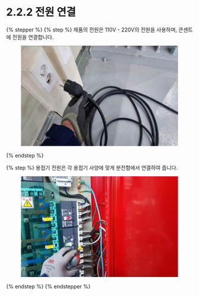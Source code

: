# 2.2.2 전원 연결

{% stepper %}
{% step %}
제품의 전원은 110V - 220V의 전원을 사용하며, 콘센트에 전원을 연결합니다.

<figure><img src="../../../jws/chapter2/section2.2/img/section2.2.2_1 (1).jpg" alt=""><figcaption></figcaption></figure>
{% endstep %}

{% step %}
용접기 전원은 각 용접기 사양에 맞게 분전함에서 연결하여 줍니다.

<figure><img src="../../../jws/chapter2/section2.2/img/section2.2.2_2 (1).jpg" alt=""><figcaption></figcaption></figure>
{% endstep %}
{% endstepper %}
